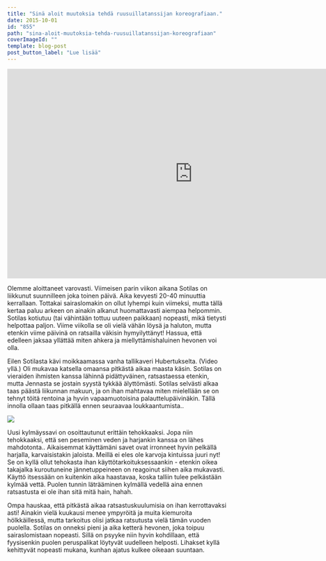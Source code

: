 ```yaml
---
title: "Sinä aloit muutoksia tehdä ruusuillatanssijan koreografiaan."
date: 2015-10-01
id: "855"
path: "sina-aloit-muutoksia-tehda-ruusuillatanssijan-koreografiaan"
coverImageId: ""
template: blog-post
post_button_label: "Lue lisää"
---
```


<iframe allowfullscreen data-thumbnail-src="https://i.ytimg.com/vi/OdH67pH9Ftg/0.jpg" frameborder="0" height="480" src="https://www.youtube.com/embed/OdH67pH9Ftg?feature=player_embedded" width="850"></iframe>

Olemme aloittaneet varovasti. Viimeisen parin viikon aikana Sotilas on liikkunut suunnilleen joka toinen päivä. Aika kevyesti 20-40 minuuttia kerrallaan. Tottakai sairaslomakin on ollut lyhempi kuin viimeksi, mutta tällä kertaa paluu arkeen on ainakin alkanut huomattavasti aiempaa helpommin. Sotilas kotiutuu (tai vähintään tottuu uuteen paikkaan) nopeasti, mikä tietysti helpottaa paljon. Viime viikolla se oli vielä vähän löysä ja haluton, mutta etenkin viime päivinä on ratsailla väkisin hymyilyttänyt! Hassua, että edelleen jaksaa yllättää miten ahkera ja miellyttämishaluinen hevonen voi olla.

Eilen Sotilasta kävi moikkaamassa vanha tallikaveri Hubertukselta. (Video yllä.) Oli mukavaa katsella omaansa pitkästä aikaa maasta käsin. Sotilas on vieraiden ihmisten kanssa lähinnä pidättyväinen, ratsastaessa etenkin, mutta Jennasta se jostain syystä tykkää älyttömästi. Sotilas selvästi alkaa taas päästä liikunnan makuun, ja on ihan mahtavaa miten mielellään se on tehnyt töitä rentoina ja hyvin vapaamuotoisina palauttelupäivinäkin. Tällä innolla ollaan taas pitkällä ennen seuraavaa loukkaantumista..

[![](/images/IMG_1803_.jpg)](http://3.bp.blogspot.com/-9sUwA8EdTD0/Vg15xRQ7aBI/AAAAAAAAKLc/-ywWC3j8j1w/s1600/IMG_1803_.jpg)

Uusi kylmäyssavi on osoittautunut erittäin tehokkaaksi. Jopa niin tehokkaaksi, että sen peseminen veden ja harjankin kanssa on lähes mahdotonta.. Aikaisemmat käyttämäni savet ovat irronneet hyvin pelkällä harjalla, karvaisistakin jaloista. Meillä ei eles ole karvoja kintuissa juuri nyt! Se on kyllä ollut tehokasta ihan käyttötarkoituksessaankin - etenkin oikea takajalka kuroutuneine jännetuppeineen on reagoinut siihen aika mukavasti. Käyttö itsessään on kuitenkin aika haastavaa, koska talliin tulee pelkästään kylmää vettä. Puolen tunnin läträäminen kylmällä vedellä aina ennen ratsastusta ei ole ihan sitä mitä hain, hahah.

Ompa hauskaa, että pitkästä aikaa ratsastuskuulumisia on ihan kerrottavaksi asti! Ainakin vielä kuukausi menee ympyröitä ja muita kiemuroita hölkkäillessä, mutta tarkoitus olisi jatkaa ratsutusta vielä tämän vuoden puolella. Sotilas on onneksi pieni ja aika ketterä hevonen, joka toipuu sairaslomistaan nopeasti. Sillä on psyyke niin hyvin kohdillaan, että fyysisenkin puolen peruspalikat löytyvät uudelleen helposti. Lihakset kyllä kehittyvät nopeasti mukana, kunhan ajatus kulkee oikeaan suuntaan.

